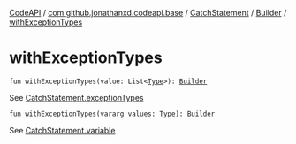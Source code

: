 [CodeAPI](../../../index.md) / [com.github.jonathanxd.codeapi.base](../../index.md) / [CatchStatement](../index.md) / [Builder](index.md) / [withExceptionTypes](.)

# withExceptionTypes

`fun withExceptionTypes(value: List<`[`Type`](http://docs.oracle.com/javase/6/docs/api/java/lang/reflect/Type.html)`>): `[`Builder`](index.md)

See [CatchStatement.exceptionTypes](../exception-types.md)

`fun withExceptionTypes(vararg values: `[`Type`](http://docs.oracle.com/javase/6/docs/api/java/lang/reflect/Type.html)`): `[`Builder`](index.md)

See [CatchStatement.variable](../variable.md)

